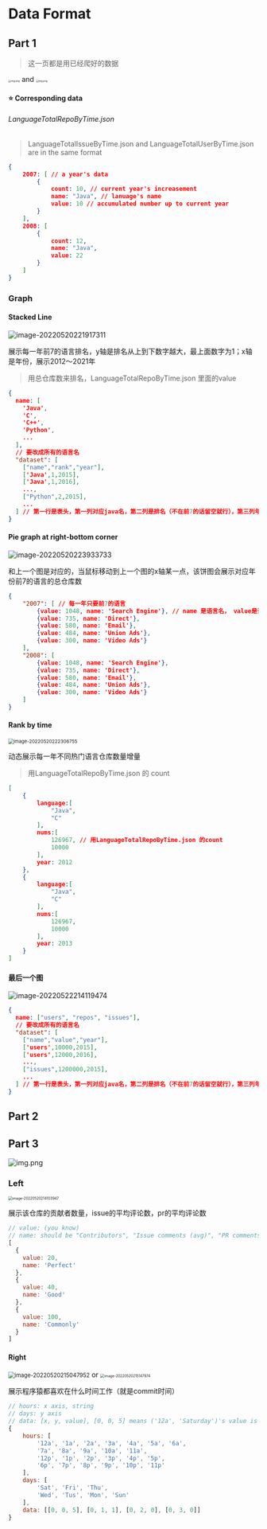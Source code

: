 # Data Format
## Part 1

> 这一页都是用已经爬好的数据



<img src="./dataFormat.assets/image-20220520215744957.png" alt="img.png" style="zoom: 33%;" /> and <img src="./dataFormat.assets/image-20220520215826959.png" alt="img.png" style="zoom: 33%;" />



#### :star: Corresponding data

###### LanguageTotalRepoByTime.json

> LanguageTotalIssueByTime.json and LanguageTotalUserByTime.json are in the same format

```json
{
    2007: [ // a year's data
        {
            count: 10, // current year's increasement
            name: "Java", // lanuage's name
            value: 10 // accumulated number up to current year
        }
    ],
    2008: [
        {
            count: 12,
            name: "Java",
            value: 22
        }
    ]
}
```

### Graph

#### Stacked Line

![image-20220520221917311](dataFormat.assets/image-20220520221917311.png)

展示每一年前7的语言排名，y轴是排名从上到下数字越大，最上面数字为1；x轴是年份，展示2012～2021年

> 用总仓库数来排名，LanguageTotalRepoByTime.json 里面的value

```json
{
  name: [
    'Java',
    'C',
    'C++',
    'Python',
    ...
  ],
  // 要改成所有的语言名
  "dataset": [
    ["name","rank","year"],
    ['Java',1,2015],
    ['Java',1,2016],
    ...,
    ["Python",2,2015],
    ...
  ] // 第一行是表头，第一列对应java名，第二列是排名（不在前7的话留空就行），第三列年份；对于同一个语言需要按时间排序（年份小的放前面）
}
```
#### Pie graph at right-bottom corner

![image-20220520223933733](dataFormat.assets/image-20220520223933733.png)

和上一个图是对应的，当鼠标移动到上一个图的x轴某一点，该饼图会展示对应年份前7的语言的总仓库数

```json
{
    "2007": [ // 每一年只要前7的语言
        {value: 1048, name: 'Search Engine'}, // name 是语言名， value是该年的该语言的总仓库数
        {value: 735, name: 'Direct'},
        {value: 580, name: 'Email'},
        {value: 484, name: 'Union Ads'},
        {value: 300, name: 'Video Ads'}
    ],
    "2008": [
        {value: 1048, name: 'Search Engine'},
        {value: 735, name: 'Direct'},
        {value: 580, name: 'Email'},
        {value: 484, name: 'Union Ads'},
        {value: 300, name: 'Video Ads'}
    ]
}
```



#### Rank by time

<img src="dataFormat.assets/image-20220520222306755.png" alt="image-20220520222306755" style="zoom: 67%;" />

动态展示每一年不同热门语言仓库数量增量

> 用LanguageTotalRepoByTime.json 的 count

```json
[
    {
        language:[
            "Java",
            "C"
        ],
        nums:[
            126967, // 用LanguageTotalRepoByTime.json 的count
            10000
        ],
        year: 2012
    },
    {
        language:[
            "Java",
            "C"
        ],
        nums:[
            126967,
            10000
        ],
        year: 2013
    }
]
```

#### 最后一个图

![image-20220522214119474](dataFormat.assets/image-20220522214119474.png)

```json
{
  name: ["users", "repos", "issues"],
  // 要改成所有的语言名
  "dataset": [
    ["name","value","year"],
    ['users',10000,2015],
    ['users',12000,2016],
    ...,
    ["issues",1200000,2015],
    ...
  ] // 第一行是表头，第一列对应java名，第二列是排名（不在前7的话留空就行），第三列年份；对于同一个语言需要按时间排序（年份小的放前面）
}
```



## Part 2

## Part 3
![img.png](./dataFormat.assets/img.png)

### Left 

<img src="./dataFormat.assets/image-20220520214103947.png" alt="image-20220520214103947" style="zoom:50%;" />

展示该仓库的贡献者数量，issue的平均评论数，pr的平均评论数

```js
// value: (you know)
// name: should be "Contributors", "Issue comments (avg)", "PR comments (avg)"
[
  {
    value: 20,
    name: 'Perfect'
  },
  {
    value: 40,
    name: 'Good'
  },
  {
    value: 100,
    name: 'Commonly'
  }
]
```

#### Right

<img src="./dataFormat.assets/image-20220520215047952.png" alt="image-20220520215047952" style="zoom: 80%;" /> or <img src="/home/zrh/Repository/gitrepo/CS209A_Project2/dataFormat.assets/image-20220520215147974.png" alt="image-20220520215147974" style="zoom: 50%;" />   

展示程序猿都喜欢在什么时间工作（就是commit时间）

```js
// hours: x axis, string
// days: y axis
// data: [x, y, value], [0, 0, 5] means ('12a', 'Saturday')'s value is 5
{
    hours: [
        '12a', '1a', '2a', '3a', '4a', '5a', '6a',
        '7a', '8a', '9a', '10a', '11a',
        '12p', '1p', '2p', '3p', '4p', '5p',
        '6p', '7p', '8p', '9p', '10p', '11p'
	],
	days: [
        'Sat', 'Fri', 'Thu',
        'Wed', 'Tus', 'Mon', 'Sun'
	],
	data: [[0, 0, 5], [0, 1, 1], [0, 2, 0], [0, 3, 0]]
}
```

